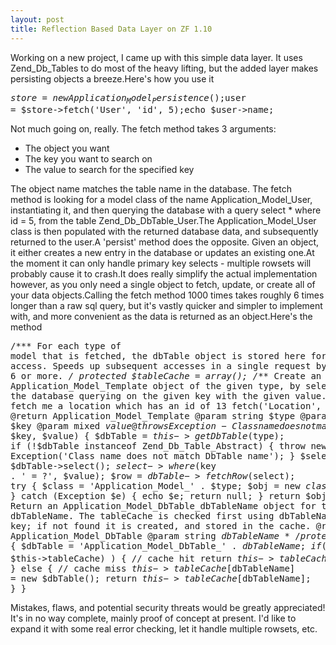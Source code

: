 ```yaml
--- 
layout: post
title: Reflection Based Data Layer on ZF 1.10
---
```

Working on a new project, I came up with this simple data layer. It uses Zend_Db_Tables to do most of the heavy lifting, but the added layer makes persisting objects a breeze.Here's how you use it<pre lang='php'>$store = new Application_Model_Persistence();$user = $store->fetch('User', 'id', 5);echo $user->name;</pre>Not much going on, really. The fetch method takes 3 arguments:<ul>	<li>The object you want</li>	<li>The key you want to search on</li>	<li>The value to search for the specified key</li></ul>The object name matches the table name in the database. The fetch method is looking for a model class of the name Application_Model_User, instantiating it, and then querying the database with a query select * where id = 5, from the table Zend_Db_DbTable_User.The Application_Model_User class is then populated with the returned database data, and subsequently returned to the user.A 'persist' method does the opposite. Given an object, it either creates a new entry in the database or updates an existing one.At the moment it can only handle primary key selects - multiple rowsets will probably cause it to crash.It does really simplify the actual implementation however, as you only need a single object to fetch, update, or create all of your data objects.Calling the fetch method 1000 times takes roughly 6 times longer than a raw sql query, but it's vastly quicker and simpler to implement with, and more convenient as the data is returned as an object.Here's the method<pre lang='php'>/***	For each type of model that is fetched, the dbTable object is stored here for quick access. Speeds up subsequent accesses in a single request by a factor of 6 or more.	*/	protected $tableCache = array();	/***	Create an Application_Model_Template object of the given type, by selecting from the database querying on the given key with the given value. For example	fetch me a location which has an id of 13	fetch('Location', 'id', 13);	@return Application_Model_Template	@param string $type	@param string $key	@param mixed $value	@throws Exception - Class name does not match DbTable name		*/public function fetch($type, $key, $value) {		$dbTable = $this->getDbTable($type);		if (!$dbTable instanceof Zend_Db_Table_Abstract) {			throw new Exception('Class name does not match DbTable name');        }						$select = $dbTable->select();		$select->where($key . ' = ?', $value);		$row = $dbTable->fetchRow($select);			try {			$class = 'Application_Model_' . $type;			$obj = new $class($row->toArray());		} catch (Exception $e) {			echo $e;			return null;		}				return $obj;	}	/***	Return an Application_Model_DbTable_dbTableName object for the given dbTableName. The tableCache is checked first using dbTableName as the key; if not found it is created, and stored in the cache.	@return Application_Model_DbTable	@param string $dbTableName	*/protected function getDbTable($dbTableName) {		$dbTable = 'Application_Model_DbTable_' . $dbTableName;				if ( array_key_exists($dbTableName, $this->tableCache) ) {			// cache hit			return $this->tableCache[$dbTableName];		} else {			// cache miss			$this->tableCache[$dbTableName] = new $dbTable();			return $this->tableCache[$dbTableName];		}	}</pre>Mistakes, flaws, and potential security threats would be greatly appreciated! It's in no way complete, mainly proof of concept at present. I'd like to expand it with some real error checking, let it handle multiple rowsets, etc.
